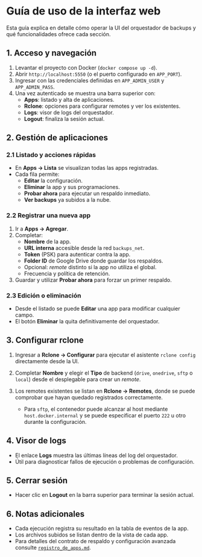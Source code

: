 # Guía de uso de la interfaz web

Esta guía explica en detalle cómo operar la UI del orquestador de backups y qué
funcionalidades ofrece cada sección.

## 1. Acceso y navegación
1. Levantar el proyecto con Docker (`docker compose up -d`).
2. Abrir `http://localhost:5550` (o el puerto configurado en `APP_PORT`).
3. Ingresar con las credenciales definidas en `APP_ADMIN_USER` y `APP_ADMIN_PASS`.
4. Una vez autenticado se muestra una barra superior con:
   - **Apps**: listado y alta de aplicaciones.
   - **Rclone**: opciones para configurar remotes y ver los existentes.
   - **Logs**: visor de logs del orquestador.
   - **Logout**: finaliza la sesión actual.

## 2. Gestión de aplicaciones
### 2.1 Listado y acciones rápidas
- En **Apps → Lista** se visualizan todas las apps registradas.
- Cada fila permite:
  - **Editar** la configuración.
  - **Eliminar** la app y sus programaciones.
  - **Probar ahora** para ejecutar un respaldo inmediato.
  - **Ver backups** ya subidos a la nube.

### 2.2 Registrar una nueva app
1. Ir a **Apps → Agregar**.
2. Completar:
   - **Nombre** de la app.
   - **URL interna** accesible desde la red `backups_net`.
   - **Token** (PSK) para autenticar contra la app.
   - **Folder ID** de Google Drive donde guardar los respaldos.
   - Opcional: *remote* distinto si la app no utiliza el global.
   - Frecuencia y política de retención.
3. Guardar y utilizar **Probar ahora** para forzar un primer respaldo.

### 2.3 Edición o eliminación
- Desde el listado se puede **Editar** una app para modificar cualquier campo.
- El botón **Eliminar** la quita definitivamente del orquestador.

## 3. Configurar rclone
1. Ingresar a **Rclone → Configurar** para ejecutar el asistente `rclone config`
   directamente desde la UI.
2. Completar **Nombre** y elegir el **Tipo** de backend (`drive`,
   `onedrive`, `sftp` o `local`) desde el desplegable para crear un *remote*.

3. Los remotes existentes se listan en **Rclone → Remotes**, donde se puede
   comprobar que hayan quedado registrados correctamente.
   - Para `sftp`, el contenedor puede alcanzar al host mediante `host.docker.internal` y se puede especificar el puerto `222` u otro durante la configuración.

## 4. Visor de logs
- El enlace **Logs** muestra las últimas líneas del log del orquestador.
- Útil para diagnosticar fallos de ejecución o problemas de configuración.

## 5. Cerrar sesión
- Hacer clic en **Logout** en la barra superior para terminar la sesión actual.

## 6. Notas adicionales
- Cada ejecución registra su resultado en la tabla de eventos de la app.
- Los archivos subidos se listan dentro de la vista de cada app.
- Para detalles del contrato de respaldo y configuración avanzada consulte
  [`registro_de_apps.md`](registro_de_apps.md).

